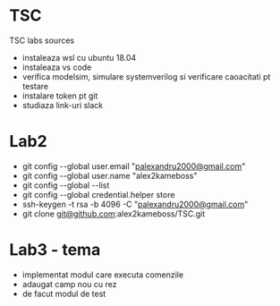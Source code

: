 # TSC
TSC labs sources

- instaleaza wsl cu ubuntu 18.04
- instaleaza vs code
- verifica modelsim, simulare systemverilog si verificare caoacitati pt testare
- instalare token pt git
- studiaza link-uri slack

# Lab2

- git config --global user.email "palexandru2000@gmail.com"
- git config --global user.name "alex2kameboss"
- git config --global --list
- git config --global credential.helper store
- ssh-keygen -t rsa -b 4096 -C "palexandru2000@gmail.com"
- git clone git@github.com:alex2kameboss/TSC.git

# Lab3 - tema
- implementat modul care executa comenzile
- adaugat camp nou cu rez
- de facut modul de test
